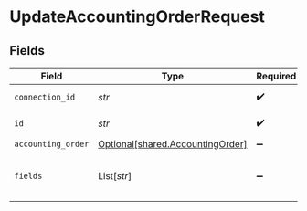 # UpdateAccountingOrderRequest


## Fields

| Field                                                                      | Type                                                                       | Required                                                                   | Description                                                                |
| -------------------------------------------------------------------------- | -------------------------------------------------------------------------- | -------------------------------------------------------------------------- | -------------------------------------------------------------------------- |
| `connection_id`                                                            | *str*                                                                      | :heavy_check_mark:                                                         | ID of the connection                                                       |
| `id`                                                                       | *str*                                                                      | :heavy_check_mark:                                                         | ID of the Order                                                            |
| `accounting_order`                                                         | [Optional[shared.AccountingOrder]](../../models/shared/accountingorder.md) | :heavy_minus_sign:                                                         | N/A                                                                        |
| `fields`                                                                   | List[*str*]                                                                | :heavy_minus_sign:                                                         | Comma-delimited fields to return                                           |